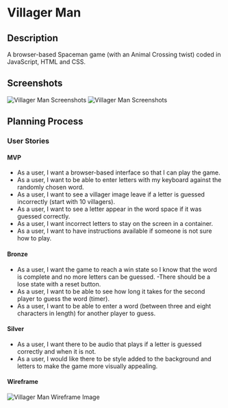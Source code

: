 # Villager Man

## Description

A browser-based Spaceman game (with an Animal Crossing twist) coded in JavaScript, HTML and CSS.

## Screenshots
![Villager Man Screenshots](https://github.com/ashleighrene/villager-man/assets/main-page.jpeg)
![Villager Man Screenshots](https://github.com/ashleighrene/villager-man/assets/main-play.jpeg)

## Planning Process

### User Stories

#### MVP

- As a user, I want a browser-based interface so that I can play the game.
- As a user, I want to be able to enter letters with my keyboard against the randomly chosen word.
- As a user, I want to see a villager image leave if a letter is guessed incorrectly (start with 10 villagers).
- As a user, I want to see a letter appear in the word space if it was guessed correctly.
- As a user, I want incorrect letters to stay on the screen in a container.
- As a user, I want to have instructions available if someone is not sure how to play.

#### Bronze

- As a user, I want the game to reach a win state so I know that the word is complete and no more letters can be guessed.
  -There should be a lose state with a reset button.
- As a user, I want to be able to see how long it takes for the second player to guess the word (timer).
- As a user, I want to be able to enter a word (between three and eight characters in length) for another player to guess.

#### Silver

- As a user, I want there to be audio that plays if a letter is guessed correctly and when it is not.
- As a user, I would like there to be style added to the background and letters to make the game more visually appealing.

#### Wireframe

![Villager Man Wireframe Image](https://github.com/ashleighrene/villager-man/assets/Villager-Man-Wireframe.jpg)

